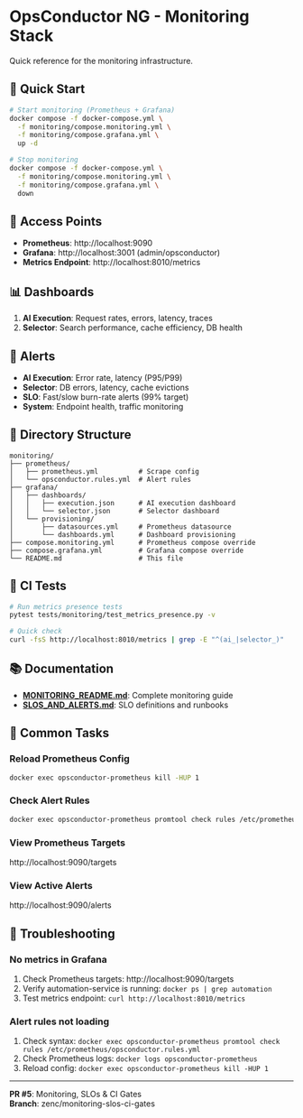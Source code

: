 # OpsConductor NG - Monitoring Stack

Quick reference for the monitoring infrastructure.

## 🚀 Quick Start

```bash
# Start monitoring (Prometheus + Grafana)
docker compose -f docker-compose.yml \
  -f monitoring/compose.monitoring.yml \
  -f monitoring/compose.grafana.yml \
  up -d

# Stop monitoring
docker compose -f docker-compose.yml \
  -f monitoring/compose.monitoring.yml \
  -f monitoring/compose.grafana.yml \
  down
```

## 🔗 Access Points

- **Prometheus**: http://localhost:9090
- **Grafana**: http://localhost:3001 (admin/opsconductor)
- **Metrics Endpoint**: http://localhost:8010/metrics

## 📊 Dashboards

1. **AI Execution**: Request rates, errors, latency, traces
2. **Selector**: Search performance, cache efficiency, DB health

## 🔔 Alerts

- **AI Execution**: Error rate, latency (P95/P99)
- **Selector**: DB errors, latency, cache evictions
- **SLO**: Fast/slow burn-rate alerts (99% target)
- **System**: Endpoint health, traffic monitoring

## 📁 Directory Structure

```
monitoring/
├── prometheus/
│   ├── prometheus.yml          # Scrape config
│   └── opsconductor.rules.yml  # Alert rules
├── grafana/
│   ├── dashboards/
│   │   ├── execution.json      # AI execution dashboard
│   │   └── selector.json       # Selector dashboard
│   └── provisioning/
│       ├── datasources.yml     # Prometheus datasource
│       └── dashboards.yml      # Dashboard provisioning
├── compose.monitoring.yml      # Prometheus compose override
├── compose.grafana.yml         # Grafana compose override
└── README.md                   # This file
```

## 🧪 CI Tests

```bash
# Run metrics presence tests
pytest tests/monitoring/test_metrics_presence.py -v

# Quick check
curl -fsS http://localhost:8010/metrics | grep -E "^(ai_|selector_)"
```

## 📚 Documentation

- **[MONITORING_README.md](../docs/MONITORING_README.md)**: Complete monitoring guide
- **[SLOS_AND_ALERTS.md](../docs/SLOS_AND_ALERTS.md)**: SLO definitions and runbooks

## 🔧 Common Tasks

### Reload Prometheus Config

```bash
docker exec opsconductor-prometheus kill -HUP 1
```

### Check Alert Rules

```bash
docker exec opsconductor-prometheus promtool check rules /etc/prometheus/opsconductor.rules.yml
```

### View Prometheus Targets

http://localhost:9090/targets

### View Active Alerts

http://localhost:9090/alerts

## 🐛 Troubleshooting

### No metrics in Grafana

1. Check Prometheus targets: http://localhost:9090/targets
2. Verify automation-service is running: `docker ps | grep automation`
3. Test metrics endpoint: `curl http://localhost:8010/metrics`

### Alert rules not loading

1. Check syntax: `docker exec opsconductor-prometheus promtool check rules /etc/prometheus/opsconductor.rules.yml`
2. Check Prometheus logs: `docker logs opsconductor-prometheus`
3. Reload config: `docker exec opsconductor-prometheus kill -HUP 1`

---

**PR #5**: Monitoring, SLOs & CI Gates  
**Branch**: zenc/monitoring-slos-ci-gates